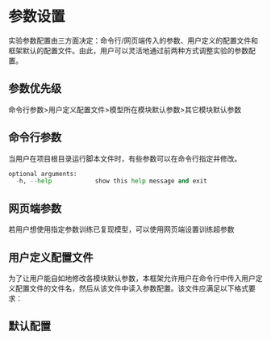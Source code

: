 # 参数设置

实验参数配置由三方面决定：命令行/网页端传入的参数、用户定义的配置文件和框架默认的配置文件。由此，用户可以灵活地通过前两种方式调整实验的参数配置。



## 参数优先级

命令行参数>用户定义配置文件>模型所在模块默认参数>其它模块默认参数



## 命令行参数

当用户在项目根目录运行脚本文件时，有些参数可以在命令行指定并修改。

```python
optional arguments:
  -h, --help            show this help message and exit
```



## 网页端参数

若用户想使用指定参数训练已复现模型，可以使用网页端设置训练超参数



## 用户定义配置文件

为了让用户能自如地修改各模块默认参数，本框架允许用户在命令行中传入用户定义配置文件的文件名，然后从该文件中读入参数配置。该文件应满足以下格式要求：



## 默认配置

